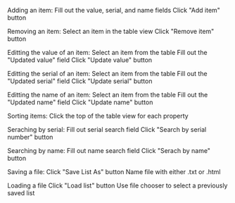 Adding an item:
	Fill out the value, serial, and name fields
	Click "Add item" button

Removing  an item:
	Select an item in the table view
	Click "Remove item" button

Editting the value of an item:
	Select an item from the table
	Fill out the "Updated value"  field
	Click "Update value" button

Editting the serial of an item:
	Select an item from the table
	Fill out the "Updated serial"  field
	Click "Update serial" button

Editting the name of an item:
	Select an item from the table
	Fill out the "Updated name"  field
	Click "Update name" button

Sorting items:
	Click the top of the table view for each property

Seraching by serial:
	Fill out serial search field
	Click "Search by serial number" button

Searching by name:
	Fill out name search field
	Click "Serach by name" button

Saving a file:
	Click "Save List As" button
	Name file with either .txt  or .html

Loading a file
	Click "Load list" button
	Use file  chooser to select a previously saved list

